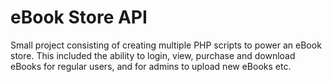 # eBook Store API

Small project consisting of creating multiple PHP scripts to power an eBook store. This included the ability to login, view, purchase and download eBooks for regular users, and for admins to upload new eBooks etc.
